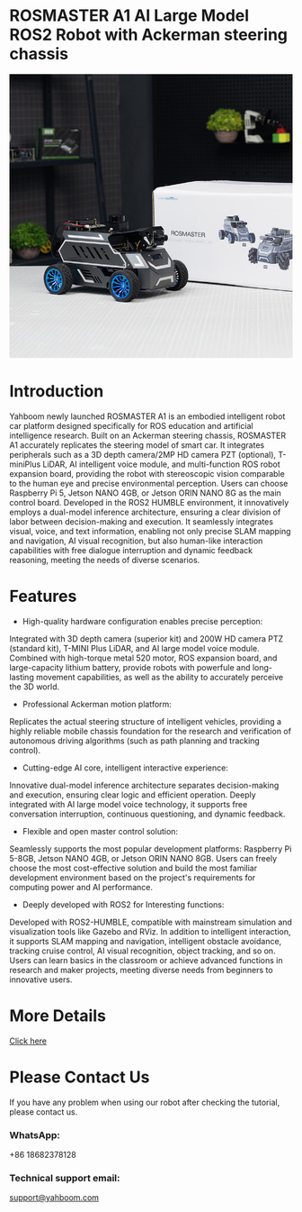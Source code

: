# ROSMASTER A1 AI Large Model ROS2 Robot with Ackerman steering chassis
![](https://github.com/YahboomTechnology/ROSMASTER-A1/blob/main/Yahboom_ROSMASETR_A1.jpg)
# Introduction
Yahboom newly launched ROSMASTER A1 is an embodied intelligent robot car platform designed specifically for ROS education and artificial intelligence research. Built on an Ackerman steering chassis, ROSMASTER A1 accurately replicates the steering model of smart car. It integrates peripherals such as a 3D depth camera/2MP HD camera PZT (optional), T-miniPlus LiDAR, AI intelligent voice module, and multi-function ROS robot expansion board, providing the robot with stereoscopic vision comparable to the human eye and precise environmental perception. Users can choose Raspberry Pi 5, Jetson NANO 4GB, or Jetson ORIN NANO 8G as the main control board. Developed in the ROS2 HUMBLE environment, it innovatively employs a dual-model inference architecture, ensuring a clear division of labor between decision-making and execution. It seamlessly integrates visual, voice, and text information, enabling not only precise SLAM mapping and navigation, AI visual recognition, but also human-like interaction capabilities with free dialogue interruption and dynamic feedback reasoning, meeting the needs of diverse scenarios.
# Features
* High-quality hardware configuration enables precise perception:

Integrated with 3D depth camera (superior kit) and 200W HD camera PTZ (standard kit), T-MINI Plus LiDAR, and AI large model voice module. Combined with high-torque metal 520 motor, ROS expansion board, and large-capacity lithium battery, provide robots with powerfule and long-lasting movement capabilities, as well as the ability to accurately perceive the 3D world.

* Professional Ackerman motion platform:

Replicates the actual steering structure of intelligent vehicles, providing a highly reliable mobile chassis foundation for the research and verification of autonomous driving algorithms (such as path planning and tracking control).

* Cutting-edge AI core, intelligent interactive experience:

Innovative dual-model inference architecture separates decision-making and execution, ensuring clear logic and efficient operation. Deeply integrated with AI large model voice technology, it supports free conversation interruption, continuous questioning, and dynamic feedback.

* Flexible and open master control solution:

Seamlessly supports the most popular development platforms: Raspberry Pi 5-8GB, Jetson NANO 4GB, or Jetson ORIN NANO 8GB. Users can freely choose the most cost-effective solution and build the most familiar development environment based on the project's requirements for computing power and AI performance.

* Deeply developed with ROS2 for Interesting functions:

Developed with ROS2-HUMBLE, compatible with mainstream simulation and visualization tools like Gazebo and RViz. In addition to intelligent interaction, it supports SLAM mapping and navigation, intelligent obstacle avoidance, tracking cruise control, AI visual recognition, object tracking, and so on. Users can learn basics in the classroom or achieve advanced functions in research and maker projects, meeting diverse needs from beginners to innovative users.

# More Details
[Click here](https://category.yahboom.net/products/rosmaster-a1)

# Please Contact Us
If you have any problem when using our robot after checking the tutorial, please contact us.

### WhatsApp:
+86 18682378128

### Technical support email: 
support@yahboom.com
